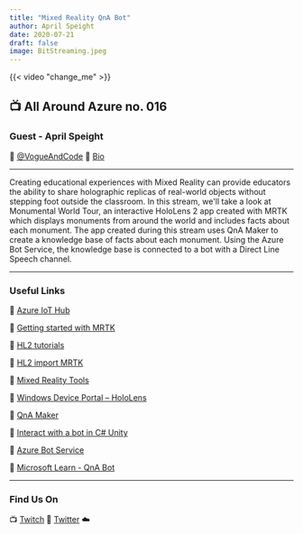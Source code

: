 ```yaml
---
title: "Mixed Reality QnA Bot"
author: April Speight
date: 2020-07-21
draft: false
image: BitStreaming.jpeg
---
```


{{< video "change_me" >}}

## 📺 All Around Azure no. 016

### Guest - April Speight

🔗 [@VogueAndCode](https://twitter.com/vogueandcode)
🔗 [Bio](https://developer.microsoft.com/en-us/advocates/april-speight)

---

Creating educational experiences with Mixed Reality can provide educators the ability to share holographic replicas of real-world objects without stepping foot outside the classroom. In this stream, we'll take a look at Monumental World Tour, an interactive HoloLens 2 app created with MRTK which displays monuments from around the world and includes facts about each monument. The app created during this stream uses QnA Maker to create a knowledge base of facts about each monument. Using the Azure Bot Service, the knowledge base is connected to a bot with a Direct Line Speech channel.

---

### Useful Links

🔗 [Azure IoT Hub](https://cda.ms/1tm)

🔗 [Getting started with MRTK](https://microsoft.github.io/MixedRealityToolkit-Unity/Documentation/GettingStartedWithTheMRTK.html)

🔗 [HL2 tutorials](https://aka.ms/hl2tutorials)

🔗 [HL2 import MRTK](https://aka.ms/hl2importmrtk)

🔗 [Mixed Reality Tools](https://aka.ms/mixedrealitytools)

🔗 [Windows Device Portal – HoloLens](https://aka.ms/windowsdeviceportal-hololen)

🔗 [QnA Maker](https://www.qnamaker.ai/)

🔗 [Interact with a bot in C# Unity](https://github.com/Azure-Samples/cognitive-services-speech-sdk/tree/master/samples/csharp/unity/VirtualAssistantPreview)

🔗 [Azure Bot Service](https://docs.microsoft.com/en-us/azure/bot-service/bot-service-channel-connect-directlinespeech?view=azure-bot-service-4.0)

🔗 [Microsoft Learn - QnA Bot](https://aka.ms/learnqnabot)

---

### Find Us On

📺 [Twitch](https://www.twitch.tv/microsoftdeveloper)
🔗 [Twitter](https://twitter.com/fboucheros)
☁️

